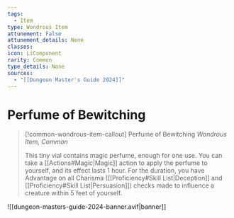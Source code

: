 ```yaml
---
tags:
  - Item
type: Wondrous Item
attunement: False
attunement_details: None
classes:
icon: LiComponent
rarity: Common
type_details: None
sources: 
  - "[[Dungeon Master's Guide 2024]]"
---
```

# Perfume of Bewitching
>[!common-wondrous-item-callout] Perfume of Bewitching
>_Wondrous Item, Common_
>
>This tiny vial contains magic perfume, enough for one use. You can take a [[Actions#Magic\|Magic]] action to apply the perfume to yourself, and its effect lasts 1 hour. For the duration, you have Advantage on all Charisma ([[Proficiency#Skill List\|Deception]] and [[Proficiency#Skill List\|Persuasion]]) checks made to influence a creature within 5 feet of yourself.
>


![[dungeon-masters-guide-2024-banner.avif|banner]]